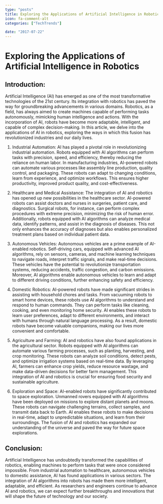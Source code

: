 ```yaml
---
type: "posts"
title: Exploring the Applications of Artificial Intelligence in Robotics
icon: fa-comment-alt
categories: ["TechTrends"]

date: "2017-07-22"
---
```




# Exploring the Applications of Artificial Intelligence in Robotics

## Introduction:
Artificial Intelligence (AI) has emerged as one of the most transformative technologies of the 21st century. Its integration with robotics has paved the way for groundbreaking advancements in various domains. Robotics, as a field, has always aimed to create machines capable of performing tasks autonomously, mimicking human intelligence and actions. With the incorporation of AI, robots have become more adaptable, intelligent, and capable of complex decision-making. In this article, we delve into the applications of AI in robotics, exploring the ways in which this fusion has revolutionized industries and our daily lives.

1. Industrial Automation:
AI has played a pivotal role in revolutionizing industrial automation. Robots equipped with AI algorithms can perform tasks with precision, speed, and efficiency, thereby reducing the reliance on human labor. In manufacturing industries, AI-powered robots can automate various processes like assembly line production, quality control, and packaging. These robots can adapt to changing conditions, learn from experience, and optimize workflows. This ensures higher productivity, improved product quality, and cost-effectiveness.

2. Healthcare and Medical Assistance:
The integration of AI and robotics has opened up new possibilities in the healthcare sector. AI-powered robots can assist doctors and nurses in surgeries, patient care, and diagnostics. Surgical robots, for instance, can perform complex procedures with extreme precision, minimizing the risk of human error. Additionally, robots equipped with AI algorithms can analyze medical data, identify patterns, and assist in the diagnosis of diseases. This not only enhances the accuracy of diagnoses but also enables personalized treatment plans based on individual patient data.

3. Autonomous Vehicles:
Autonomous vehicles are a prime example of AI-enabled robotics. Self-driving cars, equipped with advanced AI algorithms, rely on sensors, cameras, and machine learning techniques to navigate roads, interpret traffic signals, and make real-time decisions. These vehicles have the potential to revolutionize transportation systems, reducing accidents, traffic congestion, and carbon emissions. Moreover, AI algorithms enable autonomous vehicles to learn and adapt to different driving conditions, further enhancing safety and efficiency.

4. Domestic Robotics:
AI-powered robots have made significant strides in assisting with household chores and tasks. From vacuuming robots to smart home devices, these robots use AI algorithms to understand and respond to human commands. They can perform tasks like cleaning, cooking, and even monitoring home security. AI enables these robots to learn user preferences, adapt to different environments, and interact with humans through natural language processing. As a result, domestic robots have become valuable companions, making our lives more convenient and comfortable.

5. Agriculture and Farming:
AI and robotics have also found applications in the agricultural sector. Robots equipped with AI algorithms can automate various farming processes, such as planting, harvesting, and crop monitoring. These robots can analyze soil conditions, detect pests, and optimize irrigation systems based on real-time data. By leveraging AI, farmers can enhance crop yields, reduce resource wastage, and make data-driven decisions for better farm management. This integration of AI and robotics is crucial for ensuring food security and sustainable agriculture.

6. Exploration and Space:
AI-enabled robots have significantly contributed to space exploration. Unmanned rovers equipped with AI algorithms have been deployed on missions to explore distant planets and moons. These robots can navigate challenging terrains, collect samples, and transmit data back to Earth. AI enables these robots to make decisions in real-time, adapt to unpredictable situations, and learn from their surroundings. The fusion of AI and robotics has expanded our understanding of the universe and paved the way for future space explorations.

## Conclusion:
Artificial Intelligence has undoubtedly transformed the capabilities of robotics, enabling machines to perform tasks that were once considered impossible. From industrial automation to healthcare, autonomous vehicles to domestic assistance, AI has found applications in various sectors. The integration of AI algorithms into robots has made them more intelligent, adaptable, and efficient. As researchers and engineers continue to advance AI and robotics, we can expect further breakthroughs and innovations that will shape the future of technology and our society.